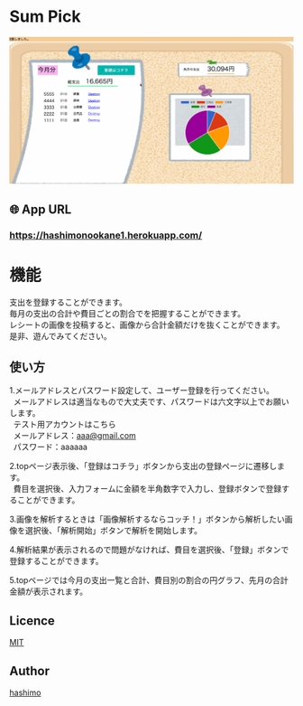 # Sum Pick
![DEMO](https://github.com/hashimo1013/okane/blob/media/app/assets/gif/demo.gif)

## 🌐 App URL
### **https://hashimonookane1.herokuapp.com/**
  
# 機能
支出を登録することができます。  
毎月の支出の合計や費目ごとの割合でを把握することができます。  
レシートの画像を投稿すると、画像から合計金額だけを抜くことができます。  
是非、遊んでみてください。  

## 使い方
1.メールアドレスとパスワード設定して、ユーザー登録を行ってください。  
&ensp;メールアドレスは適当なもので大丈夫です、パスワードは六文字以上でお願いします。  
&ensp;テスト用アカウントはこちら  
&ensp;メールアドレス：aaa@gmail.com  
&ensp;パスワード：aaaaaa  
  
2.topページ表示後、「登録はコチラ」ボタンから支出の登録ページに遷移します。  
&ensp;費目を選択後、入力フォームに金額を半角数字で入力し、登録ボタンで登録することができます。  

3.画像を解析するときは「画像解析するならコッチ！」ボタンから解析したい画像を選択後、「解析開始」ボタンで解析を開始します。  
  
4.解析結果が表示されるので問題がなければ、費目を選択後、「登録」ボタンで登録することができます。  
  
5.topページでは今月の支出一覧と合計、費目別の割合の円グラフ、先月の合計金額が表示されます。  

## Licence

[MIT](https://github.com/hashimo1013/okane/blob/master/LICENSE)

## Author

[hashimo](https://github.com/hashimo1013)







<!-- This README would normally document whatever steps are necessary to get the
application up and running.

Things you may want to cover:

* Ruby version

* System dependencies

* Configuration

* Database creation

* Database initialization

* How to run the test suite

* Services (job queues, cache servers, search engines, etc.)

* Deployment instructions

* ... -->

